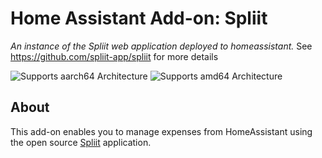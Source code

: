 # Home Assistant Add-on: Spliit

_An instance of the Spliit web application deployed to homeassistant._ See https://github.com/spliit-app/spliit for more details

![Supports aarch64 Architecture][aarch64-shield]
![Supports amd64 Architecture][amd64-shield]

[aarch64-shield]: https://img.shields.io/badge/aarch64-yes-green.svg
[amd64-shield]: https://img.shields.io/badge/amd64-yes-green.svg

## About

This add-on enables you to manage expenses from HomeAssistant using the open source [Spliit](https://github.com/spliit-app/spliit) application.